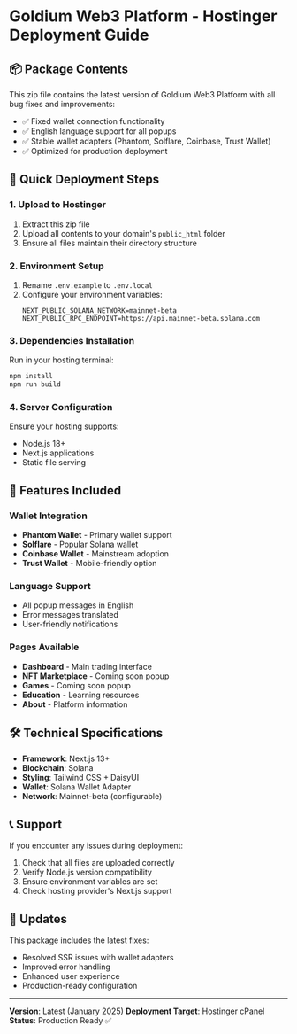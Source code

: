 # Goldium Web3 Platform - Hostinger Deployment Guide

## 📦 Package Contents
This zip file contains the latest version of Goldium Web3 Platform with all bug fixes and improvements:

- ✅ Fixed wallet connection functionality
- ✅ English language support for all popups
- ✅ Stable wallet adapters (Phantom, Solflare, Coinbase, Trust Wallet)
- ✅ Optimized for production deployment

## 🚀 Quick Deployment Steps

### 1. Upload to Hostinger
1. Extract this zip file
2. Upload all contents to your domain's `public_html` folder
3. Ensure all files maintain their directory structure

### 2. Environment Setup
1. Rename `.env.example` to `.env.local`
2. Configure your environment variables:
   ```
   NEXT_PUBLIC_SOLANA_NETWORK=mainnet-beta
   NEXT_PUBLIC_RPC_ENDPOINT=https://api.mainnet-beta.solana.com
   ```

### 3. Dependencies Installation
Run in your hosting terminal:
```bash
npm install
npm run build
```

### 4. Server Configuration
Ensure your hosting supports:
- Node.js 18+
- Next.js applications
- Static file serving

## 🔧 Features Included

### Wallet Integration
- **Phantom Wallet** - Primary wallet support
- **Solflare** - Popular Solana wallet
- **Coinbase Wallet** - Mainstream adoption
- **Trust Wallet** - Mobile-friendly option

### Language Support
- All popup messages in English
- Error messages translated
- User-friendly notifications

### Pages Available
- **Dashboard** - Main trading interface
- **NFT Marketplace** - Coming soon popup
- **Games** - Coming soon popup
- **Education** - Learning resources
- **About** - Platform information

## 🛠️ Technical Specifications

- **Framework**: Next.js 13+
- **Blockchain**: Solana
- **Styling**: Tailwind CSS + DaisyUI
- **Wallet**: Solana Wallet Adapter
- **Network**: Mainnet-beta (configurable)

## 📞 Support

If you encounter any issues during deployment:
1. Check that all files are uploaded correctly
2. Verify Node.js version compatibility
3. Ensure environment variables are set
4. Check hosting provider's Next.js support

## 🔄 Updates

This package includes the latest fixes:
- Resolved SSR issues with wallet adapters
- Improved error handling
- Enhanced user experience
- Production-ready configuration

---
**Version**: Latest (January 2025)
**Deployment Target**: Hostinger cPanel
**Status**: Production Ready ✅